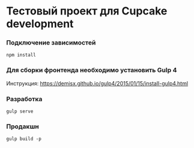# Тестовый проект для Cupcake development

### Подключение зависимостей

`npm install`

### Для сборки фронтенда необходимо установить Gulp 4

Инструкция: https://demisx.github.io/gulp4/2015/01/15/install-gulp4.html

### Разработка

`gulp serve`

### Продакшн

`gulp build -p`